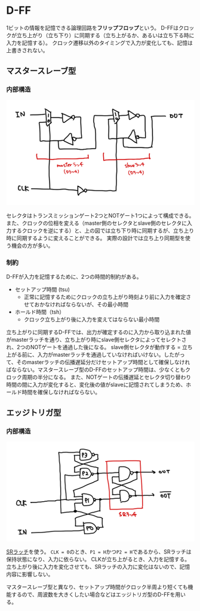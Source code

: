 # D-FF

1ビットの情報を記憶できる論理回路を**フリップフロップ**という。
D-FFはクロックが立ち上がり（立ち下り）に同期する（立ち上がるか、あるいは立ち下る時に入力を記憶する）。
クロック遷移以外のタイミングで入力が変化しても、記憶は上書きされない。

## マスタースレーブ型

### 内部構造

![D-FFの内部構造](./figs/d-ff.jpeg)

セレクタはトランスミッションゲート2つとNOTゲート1つによって構成できる。
また、クロックの位相を変える（master側のセレクタとslave側のセレクタに入力するクロックを逆にする）と、上の図では立ち下り時に同期するが、立ち上り時に同期するように変えることができる。
実際の設計では立ち上り同期型を使う機会の方が多い。

### 制約

D-FFが入力を記憶するために、2つの時間的制約がある。

- セットアップ時間 ($\text{tsu}$)
    - 正常に記憶するためにクロックの立ち上がり時刻より前に入力を確定させておかなければならないが、その最小時間
- ホールド時間（$\text{tsh}$）
    - クロック立ち上がり後に入力を変えてはならない最小時間

立ち上がりに同期するD-FFでは、出力が確定するのに入力から取り込まれた値がmasterラッチを通り、立ち上がり時にslave側セレクタによってセレクトされ、2つのNOTゲートを通過した後になる。
slave側セレクタが動作する = 立ち上がる前に、入力がmasterラッチを通過していなければいけない。したがって、そのmasterラッチの伝播遅延分だけセットアップ時間として確保しなければならない。マスタースレーブ型のD-FFのセットアップ時間は、少なくともクロック周期の半分になる。
また、NOTゲートの伝播遅延とセレクタ切り替わり時間の間に入力が変化すると、変化後の値がslaveに記憶されてしまうため、ホールド時間を確保しなければならない。

## エッジトリガ型

### 内部構造

![エッジトリガ型D-FFの挙動](./figs/edge-trigger-d-ff.jpeg)

[SRラッチ](./latch.md#s%CB%89r%CB%89%E3%83%A9%E3%83%83%E3%83%81)を使う。
`CLK = 0`のとき、`P1 = H`かつ`P2 = H`であるから、SRラッチは保持状態になり、入力に依らない。
CLKが立ち上がるとき、入力を記憶する。立ち上がり後に入力を変化させても、SRラッチの入力に変化はないので、記憶内容に影響しない。

マスタースレーブ型と異なり、セットアップ時間がクロック半周より短くても機能するので、周波数を大きくしたい場合などはエッジトリガ型のD-FFを用いる。

